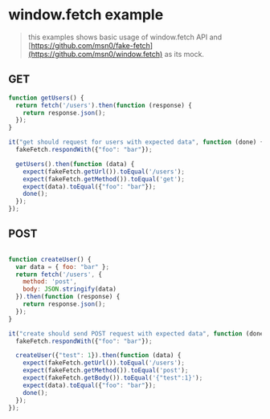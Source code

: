 # window.fetch example

> this examples shows basic usage of window.fetch API and [https://github.com/msn0/fake-fetch](https://github.com/msn0/window.fetch) as its mock.

## GET

```js
function getUsers() {
  return fetch('/users').then(function (response) {
    return response.json();
  });
}

it("get should request for users with expected data", function (done) {
  fakeFetch.respondWith({"foo": "bar"});

  getUsers().then(function (data) {
    expect(fakeFetch.getUrl()).toEqual('/users');
    expect(fakeFetch.getMethod()).toEqual('get');
    expect(data).toEqual({"foo": "bar"});
    done();
  });
});
```

## POST

```js

function createUser() {
  var data = { foo: "bar" };
  return fetch('/users', {
    method: 'post',
    body: JSON.stringify(data)
  }).then(function (response) {
    return response.json();
  });
}

it("create should send POST request with expected data", function (done) {
  fakeFetch.respondWith({"foo": "bar"});

  createUser({"test": 1}).then(function (data) {
    expect(fakeFetch.getUrl()).toEqual('/users');
    expect(fakeFetch.getMethod()).toEqual('post');
    expect(fakeFetch.getBody()).toEqual('{"test":1}');
    expect(data).toEqual({"foo": "bar"});
    done();
  });
});

```
